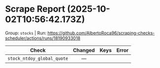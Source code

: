 # Scrape Report (2025-10-02T10:56:42.173Z)

Group: `stocks`  |  Run: https://github.com/AlbertoRoca96/scraping-checks-scheduler/actions/runs/18190933018

| Check | Changed | Keys | Error |
|---|:---:|:--|:--|
| `stock_ntdoy_global_quote` | — |  |  |
